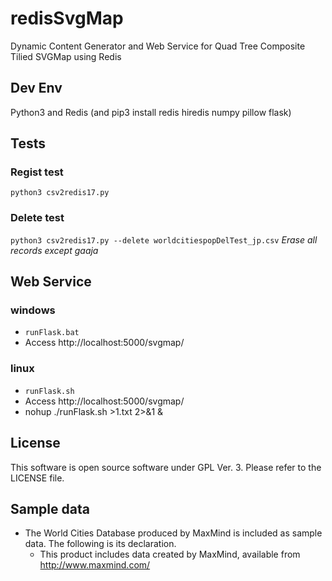 # redisSvgMap
Dynamic Content Generator and Web Service for Quad Tree Composite Tilied SVGMap using Redis

## Dev Env
Python3 and Redis (and pip3 install redis hiredis numpy pillow flask)

## Tests
### Regist test
``python3 csv2redis17.py``

### Delete test
``python3 csv2redis17.py --delete worldcitiespopDelTest_jp.csv``
*Erase all records except gaaja*

## Web Service
### windows
* ``runFlask.bat``
* Access http://localhost:5000/svgmap/

### linux
* ``runFlask.sh``
* Access http://localhost:5000/svgmap/
* nohup ./runFlask.sh >1.txt 2>&1 &

## License
This software is open source software under GPL Ver. 3. Please refer to the LICENSE file.

## Sample data
* The World Cities Database produced by MaxMind is included as sample data. The following is its declaration.
  * This product includes data created by MaxMind, available from http://www.maxmind.com/

